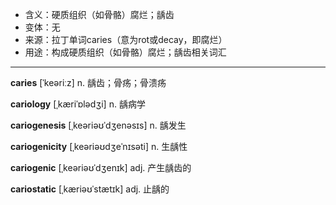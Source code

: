 - <span class="definition">含义：硬质组织（如骨骼）腐烂；龋齿</span>
- <span class="definition">变体：无</span>
- <span class="definition">来源：拉丁单词caries（意为rot或decay，即腐烂）</span>
- <span class="definition">用途：构成硬质组织（如骨骼）腐烂；龋齿相关词汇</span>

---

<span class="vocabulary">**caries**</span> [ˈkeəriːz] n. 龋齿；骨疡；骨溃疡    

<span class="vocabulary">**cariology**</span> [ˌkæriˈɒlədʒi] n. 龋病学

<span class="vocabulary">**cariogenesis**</span> [ˌkeəriəʊˈdʒenәsɪs] n. 龋发生 

<span class="vocabulary">**cariogenicity**</span> [ˌkeəriəʊdʒeˈnɪsəti] n. 生龋性

<span class="vocabulary">**cariogenic**</span> [ˌkeəriəʊˈdʒenɪk] adj. 产生龋齿的    

<span class="vocabulary">**cariostatic**</span> [ˌkæriəʊˈstætɪk] adj. 止龋的

